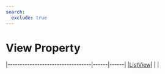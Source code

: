 ```yaml
---
search:
  exclude: true
---
```


<h1 class="heading"><span class="name">View Property</span></h1>

|----------------------------------|------|------|
|[ListView](../objects/listview.md)|&nbsp;|&nbsp;|
